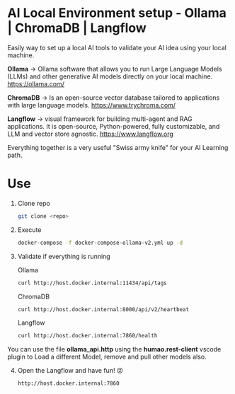 # AI Local Environment setup - Ollama | ChromaDB | Langflow

Easily way to set up a local AI tools to validate your AI idea using your local machine.


**Ollama** -> Ollama software that allows you to run Large Language Models (LLMs) and other generative AI models directly on your local machine. https://ollama.com/

**ChromaDB** -> Is an open-source vector database tailored to applications with large language models. https://www.trychroma.com/

**Langflow** -> visual framework for building multi-agent and RAG applications. It is open-source, Python-powered, fully customizable, and LLM and vector store agnostic. https://www.langflow.org


Everything together is a very useful "Swiss army knife" for your AI Learning path.

# Use

1. Clone repo
   
    ```bash
    git clone <repo>
    ```

2. Execute
    ```bash
    docker-compose -f docker-compose-ollama-v2.yml up -d
    ```

3. Validate if everything is running 

      Ollama
      ```bash
      curl http://host.docker.internal:11434/api/tags
      ```

      ChromaDB
      ```bash
      curl http://host.docker.internal:8000/api/v2/heartbeat
      ```

      Langflow
      ```bash
      curl http://host.docker.internal:7860/health
      ```



You can use the file **ollama_api.http** using the **humao.rest-client** vscode plugin to  Load a different Model, remove and pull other models also.

4. Open the Langflow and have fun! 😜
    ```bash
    http://host.docker.internal:7860
    ```